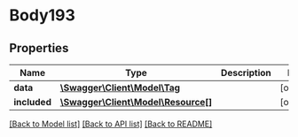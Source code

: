 # Body193

## Properties
Name | Type | Description | Notes
------------ | ------------- | ------------- | -------------
**data** | [**\Swagger\Client\Model\Tag**](Tag.md) |  | [optional] 
**included** | [**\Swagger\Client\Model\Resource[]**](Resource.md) |  | [optional] 

[[Back to Model list]](../../README.md#documentation-for-models) [[Back to API list]](../../README.md#documentation-for-api-endpoints) [[Back to README]](../../README.md)

